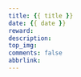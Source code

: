 ```yaml
---
title: {{ title }}
date: {{ date }}
reward:
description:
top_img: 
comments: false
abbrlink:
---
```

